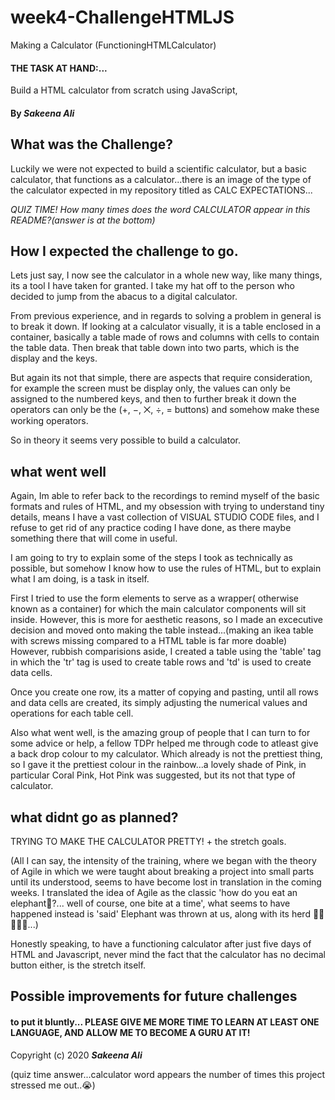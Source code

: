 # week4-ChallengeHTMLJS
Making a Calculator 
(FunctioningHTMLCalculator)

#### THE TASK AT HAND:... 
Build a HTML calculator from scratch using JavaScript, 

#### By _**Sakeena Ali**_

## What was the Challenge?
Luckily we were not expected to build a scientific calculator, but a basic calculator, that functions as a calculator...there is an image of the type of the calculator expected in my repository titled as CALC EXPECTATIONS... 

*QUIZ TIME! How many times does the word CALCULATOR appear in this README?(answer is at the bottom)*


## How I expected the challenge to go.
Lets just say, I now see the calculator in a whole new way, like many things, its a tool I have taken for granted. I take my hat off to the person who decided to jump from the abacus to a digital calculator. 

From previous experience, and in regards to solving a problem in general is to break it down. If looking at a calculator visually, it is a table enclosed in a container, basically a table made of rows and columns with cells to contain the table data. Then break that table down into two parts, which is the display and the keys. 

But again its not that simple, there are aspects that require consideration, for example the screen must be display only, the values can only be assigned to the numbered keys, and then to further break it down the operators can only be the (+, −, ⨉, ÷, = buttons) and somehow make these working operators.

So in theory it seems very possible to build a calculator. 

## what went well

Again, Im able to refer back to the recordings to remind myself of the basic formats and rules of HTML, and my obsession with trying to understand tiny details, means I have a vast collection of VISUAL STUDIO CODE files, and I refuse to get rid of any practice coding I have done, as there maybe something there that will come in useful. 

I am going to try to explain some of the steps I took as technically as possible, but somehow I know how to use the rules of HTML, but to explain what I am doing, is a task in itself. 

First I tried to use the form elements to serve as a wrapper( otherwise known as a container) for which the main calculator components will sit inside. However, this is more for aesthetic reasons, so I made an excecutive decision and moved onto making the table instead...(making an ikea table with screws missing compared to a HTML table is far more doable) However, rubbish comparisions aside, I created a table using the 'table' tag in which the 'tr' tag is used to create table rows and 'td' is used to create data cells.

Once you create one row, its a matter of copying and pasting, until all rows and data cells are created, its simply adjusting the numerical values and operations for each table cell. 

Also what went well, is the amazing group of people that I can turn to for some advice or help, a fellow TDPr helped me through code to atleast give a back drop colour to my calculator. Which already is not the prettiest thing, so I gave it the prettiest colour in the rainbow...a lovely shade of Pink, in particular Coral Pink, Hot Pink was suggested, but its not that type of calculator. 


## what didnt go as planned?
TRYING TO MAKE THE CALCULATOR PRETTY! + the stretch goals. 

(All I can say, the intensity of the training, where we began with the theory of Agile in which we were taught about breaking a project into small parts until its understood, seems to have become lost in translation in the coming weeks.
I translated the idea of Agile as the classic 'how do you eat an elephant🐘?... well of course, one bite at a time', what seems to have happened instead is 'said' Elephant was thrown at us, along with its herd 🐘🐘🐘🐘🐘...)

Honestly speaking, to have a functioning calculator after just five days of HTML and Javascript, never mind the fact that the calculator has no decimal button either, is the stretch itself. 

## Possible improvements for future challenges

#### to put it bluntly... PLEASE GIVE ME MORE TIME TO LEARN AT LEAST ONE LANGUAGE, AND ALLOW ME TO BECOME A GURU AT IT! 


Copyright (c) 2020 **_Sakeena Ali_**


(quiz time answer...calculator word appears the number of times this project stressed me out..😭)
